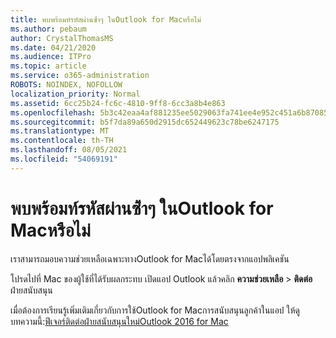 ```yaml
---
title: พบพร้อมท์รหัสผ่านซ้ําๆ ในOutlook for Macหรือไม่
ms.author: pebaum
author: CrystalThomasMS
ms.date: 04/21/2020
ms.audience: ITPro
ms.topic: article
ms.service: o365-administration
ROBOTS: NOINDEX, NOFOLLOW
localization_priority: Normal
ms.assetid: 6cc25b24-fc6c-4810-9ff8-6cc3a8b4e863
ms.openlocfilehash: 5b3c42eaa4af881235ee5029063fa741ee4e952c451a6b87085f2294d2cd3f71
ms.sourcegitcommit: b5f7da89a650d2915dc652449623c78be6247175
ms.translationtype: MT
ms.contentlocale: th-TH
ms.lasthandoff: 08/05/2021
ms.locfileid: "54069191"
---
```

# <a name="experiencing-repeated-password-prompts-in-outlook-for-mac"></a>พบพร้อมท์รหัสผ่านซ้ําๆ ในOutlook for Macหรือไม่

เราสามารถมอบความช่วยเหลือเฉพาะทางOutlook for Macได้โดยตรงจากแอปพลิเคชัน
  
โปรดไปที่ Mac ของผู้ใช้ที่ได้รับผลกระทบ เปิดแอป Outlook แล้วคลิก **ความช่วยเหลือ** \> **ติดต่อ** ฝ่ายสนับสนุน
  
เมื่อต้องการเรียนรู้เพิ่มเติมเกี่ยวกับการใช้Outlook for Macการสนับสนุนลูกค้าในแอป ให้ดูบทความนี้:[ฟีเจอร์ติดต่อฝ่ายสนับสนุนใหม่Outlook 2016 for Mac](https://answers.microsoft.com/msoffice/forum/msoffice_outlook-mso_mac-mso_mac2016/new-contact-support-feature-in-outlook-2016-for/d4fc21c4-25e2-4e10-b943-1fba6542b517)
  

